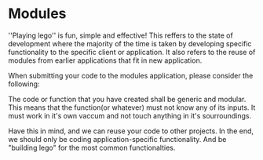 # Modules
''Playing lego'' is fun, simple and effective!
This reffers to the state of development where the majority of the time is taken by developing specific functionality to the specific client or application.
It also refers to the reuse of modules from earlier applications that fit in new application.

When submitting your code to the modules application, please consider the following:

The code or function that you have created shall be generic and modular.
This means that the function(or whatever) must not know any of its inputs. It must work in it's own vaccum and not touch anything in it's sourroundings.

Have this in mind, and we can reuse your code to other projects. In the end, we should only be coding application-specific functionality. And be "building lego" for the most common functionalties.
